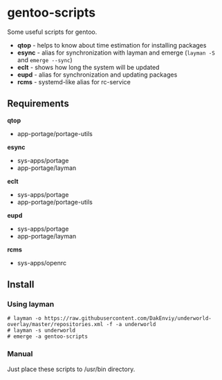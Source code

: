 # gentoo-scripts

Some useful scripts for gentoo.

- **qtop** - helps to know about time estimation for installing packages
- **esync** - alias for synchronization with layman and emerge (`layman -S` and `emerge --sync`)
- **eclt** - shows how long the system will be updated
- **eupd** - alias for synchronization and updating packages
- **rcms** - systemd-like alias for rc-service

## Requirements

**qtop**

- app-portage/portage-utils

**esync**

- sys-apps/portage
- app-portage/layman

**eclt**

- sys-apps/portage
- app-portage/portage-utils

**eupd**

- sys-apps/portage
- app-portage/layman

**rcms**

- sys-apps/openrc

## Install

### Using layman

```
# layman -o https://raw.githubusercontent.com/DakEnviy/underworld-overlay/master/repositories.xml -f -a underworld
# layman -s underworld
# emerge -a gentoo-scripts
```

### Manual

Just place these scripts to /usr/bin directory.

